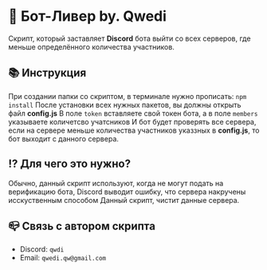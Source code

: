 # 🍩 Бот-Ливер by. Qwedi
Скрипт, который заставляет **Discord** бота выйти со всех серверов, где меньше определённого количества участников.

## 📚 Инструкция

При создании папки со скриптом, в терминале нужно прописать: `npm install`
После установки всех нужных пакетов, вы должны открыть файл **config.js**
В поле `token` вставляете свой токен бота, а в поле `members` указываете количетсво учатсников 
И бот будет проверять все сервера, если на сервере меньше количества участников указзных в **config.js**, то бот выходит с данного сервера.

## ⁉️ Для чего это нужно?
Обычно, данный скрипт используют, когда не могут подать на верификацию бота, Discord выводит ошибку, что сервера накручены исскуственным способом
Данный скрипт, чистит данные сервера. 

## 📪 Связь с автором скрипта
+ Discord: `qwdi`
+ Email: `qwedi.qw@gmail.com`
